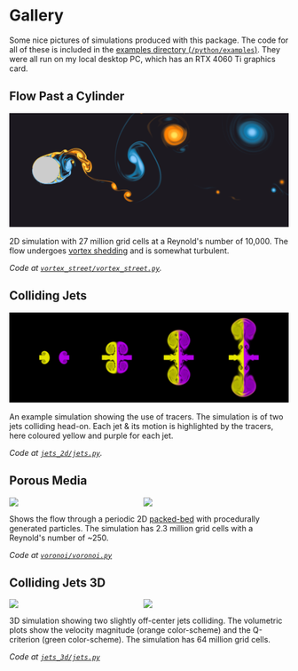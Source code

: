 # Gallery

Some nice pictures of simulations produced with this package.
The code for all of these is included in the [examples directory (`/python/examples`)](/python/examples).
They were all run on my local desktop PC, which has an RTX 4060 Ti graphics card.

## Flow Past a Cylinder

![Flow Past a Cylinder](banner.png)

2D simulation with 27 million grid cells at a Reynold's number of 10,000.
The flow undergoes [vortex shedding](https://en.wikipedia.org/wiki/Vortex_shedding) and is somewhat turbulent. 

_Code at [`vortex_street/vortex_street.py`](/python/examples/vortex_street/vortex_street.py)._

## Colliding Jets

![Colliding jets with tracers](jets_2d.png)

An example simulation showing the use of tracers.
The simulation is of two jets colliding head-on. 
Each jet & its motion is highlighted by the tracers, here coloured yellow and purple for each jet.

_Code at [`jets_2d/jets.py`](/python/examples/jets_2d/jets.py)._

## Porous Media

<p>
    <div align="center" style="display: flex; flex-wrap: nowrap;">
        <image src="voronoi_velocity.png" width=48%px/>
        <image src="voronoi_tracer.png" width=48%px/>
    </div>
</p>

Shows the flow through a periodic 2D [packed-bed](https://en.wikipedia.org/wiki/Packed_bed) with procedurally generated particles.
The simulation has 2.3 million grid cells with a Reynold's number of ~250.

_Code at [`voronoi/voronoi.py`](/python/examples/voronoi/voronoi.py)_

## Colliding Jets 3D


<p>
    <div align="center" style="display: flex; flex-wrap: nowrap;">
        <image src="jets_3d_velocity.png" width=48%px/>
        <image src="jets_3d_qcriterion.png" width=48%px/>
    </div>
</p>

3D simulation showing two slightly off-center jets colliding.
The volumetric plots show the velocity magnitude (orange color-scheme) and the Q-criterion (green color-scheme).
The simulation has 64 million grid cells.

_Code at [`jets_3d/jets.py`](/python/examples/voronoi/voronoi.py)_